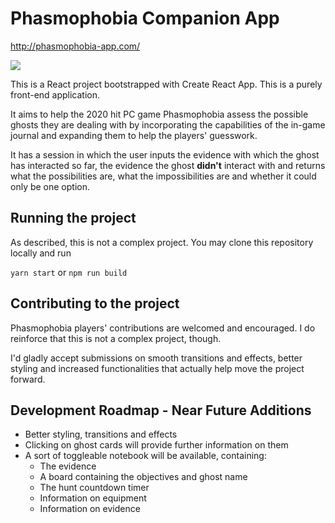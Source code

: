 # Phasmophobia Companion App
http://phasmophobia-app.com/

![](beta_demo.gif)

This is a React project bootstrapped with Create React App. This is a purely front-end application.

It aims to help the 2020 hit PC game Phasmophobia assess the possible ghosts they are dealing with by incorporating the capabilities of the in-game journal and expanding them to help the players' guesswork.

It has a session in which the user inputs the evidence with which the ghost has interacted so far, the evidence the ghost **didn't** interact with and returns what the possibilities are, what the impossibilities are and whether it could only be one option.

## Running the project

As described, this is not a complex project. You may clone this repository locally and run

`yarn start` or `npm run build` 

## Contributing to the project

Phasmophobia players' contributions are welcomed and encouraged. I do reinforce that this is not a complex project, though.

I'd gladly accept submissions on smooth transitions and effects, better styling and increased functionalities that actually help move the project forward.

## Development Roadmap - Near Future Additions
- Better styling, transitions and effects
- Clicking on ghost cards will provide further information on them
- A sort of toggleable notebook will be available, containing:
  - The evidence
  - A board containing the objectives and ghost name
  - The hunt countdown timer
  - Information on equipment
  - Information on evidence

